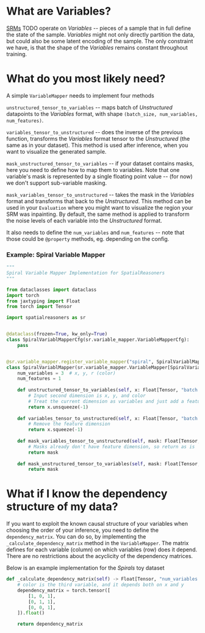 # What are Variables?

[SRMs]() TODO operate on *Variables* -- pieces of a sample that in full define the state of the sample. *Variables* might not only directly partition the data, but could also be some latent encoding of the sample. The only constraint we have, is that the shape of the *Variables* remains constant throughout training.


# What do you most likely need?
A simple `VariableMapper` needs to implement four methods

`unstructured_tensor_to_variables` -- maps batch of *Unstructured* datapoints to the *Variables* format, with shape `(batch_size, num_variables, num_features)`.

`variables_tensor_to_unstructured` -- does the inverse of the previous function, transforms the *Variables* format tensor to the *Unstructured* (the same as in your dataset). This method is used after inference, when you want to visualize the generated sample. 

`mask_unstructured_tensor_to_variables` -- if your dataset contains masks, here you need to define how to map them to variables. Note that one variable's mask is represented by a single floating point value -- (for now) we don't support sub-variable masking. 

`mask_variables_tensor_to_unstructured` -- takes the mask in the *Variables* format and transforms that back to the *Unstructured*. This method can be used in your `Evaluation` where you might want to visualize the region your SRM was inpainting. By default, the same method is applied to transform the noise levels of each variable into the *Unstructured* format.

It also needs to define the `num_variables` and `num_features` -- note that those could be `@property` methods, eg. depending on the config. 

### Example: Spiral Variable Mapper

```python
"""
Spiral Variable Mapper Implementation for SpatialReasoners
"""

from dataclasses import dataclass
import torch
from jaxtyping import Float
from torch import Tensor

import spatialreasoners as sr


@dataclass(frozen=True, kw_only=True)
class SpiralVariablMapperCfg(sr.variable_mapper.VariableMapperCfg):
    pass


@sr.variable_mapper.register_variable_mapper("spiral", SpiralVariablMapperCfg)
class SpiralVariablMapper(sr.variable_mapper.VariableMapper[SpiralVariablMapperCfg]):
    num_variables = 3  # x, y, r (color)
    num_features = 1
        
    def unstructured_tensor_to_variables(self, x: Float[Tensor, "batch x_y_c"]) -> Float[Tensor, "batch num_variables features"]:
        # Input second dimension is x, y, and color
        # Treat the current dimension as variables and just add a feature dimension
        return x.unsqueeze(-1)
    
    def variables_tensor_to_unstructured(self, x: Float[Tensor, "batch num_variables features"]) -> Float[Tensor, "batch 3"]:
        # Remove the feature dimension
        return x.squeeze(-1)
    
    def mask_variables_tensor_to_unstructured(self, mask: Float[Tensor, "batch num_variables"]) -> Float[Tensor, "batch 3"]:
        # Masks already don't have feature dimension, so return as is
        return mask 
    
    def mask_unstructured_tensor_to_variables(self, mask: Float[Tensor, "batch 3"]) -> Float[Tensor, "batch num_variables"]:
        return mask
```


<!-- # What about generation in the latent space? 
[todo] -->

# What if I know the dependency structure of my data?


If you want to exploit the known causal structure of your variables when choosing the order of your inference, you need to define the `dependency_matrix`. You can do so, by implementing the `_calculate_dependency_matrix` method in the `VariableMapper`. The matrix defines for each variable (column) on which variables (row) does it depend. There are no restrictions about the acyclicity of the dependency matrices. 

Below is an example implementation for the *Spirals* toy dataset

```python
def _calculate_dependency_matrix(self) -> Float[Tensor, "num_variables num_variables"]:
    # color is the third variable, and it depends both on x and y
    dependency_matrix = torch.tensor([
        [1, 0, 1],
        [0, 1, 1],
        [0, 0, 1],
    ]).float()

    return dependency_matrix
```